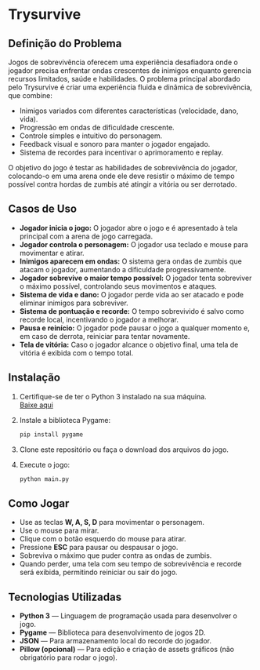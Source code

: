 # Trysurvive

## Definição do Problema

Jogos de sobrevivência oferecem uma experiência desafiadora onde o jogador precisa enfrentar ondas crescentes de inimigos enquanto gerencia recursos limitados, saúde e habilidades. O problema principal abordado pelo Trysurvive é criar uma experiência fluida e dinâmica de sobrevivência, que combine:

- Inimigos variados com diferentes características (velocidade, dano, vida).
- Progressão em ondas de dificuldade crescente.
- Controle simples e intuitivo do personagem.
- Feedback visual e sonoro para manter o jogador engajado.
- Sistema de recordes para incentivar o aprimoramento e replay.

O objetivo do jogo é testar as habilidades de sobrevivência do jogador, colocando-o em uma arena onde ele deve resistir o máximo de tempo possível contra hordas de zumbis até atingir a vitória ou ser derrotado.

## Casos de Uso

- **Jogador inicia o jogo:** O jogador abre o jogo e é apresentado à tela principal com a arena de jogo carregada.
- **Jogador controla o personagem:** O jogador usa teclado e mouse para movimentar e atirar.
- **Inimigos aparecem em ondas:** O sistema gera ondas de zumbis que atacam o jogador, aumentando a dificuldade progressivamente.
- **Jogador sobrevive o maior tempo possível:** O jogador tenta sobreviver o máximo possível, controlando seus movimentos e ataques.
- **Sistema de vida e dano:** O jogador perde vida ao ser atacado e pode eliminar inimigos para sobreviver.
- **Sistema de pontuação e recorde:** O tempo sobrevivido é salvo como recorde local, incentivando o jogador a melhorar.
- **Pausa e reinício:** O jogador pode pausar o jogo a qualquer momento e, em caso de derrota, reiniciar para tentar novamente.
- **Tela de vitória:** Caso o jogador alcance o objetivo final, uma tela de vitória é exibida com o tempo total.

## Instalação

1. Certifique-se de ter o Python 3 instalado na sua máquina.  
   [Baixe aqui](https://www.python.org/downloads/)

2. Instale a biblioteca Pygame:  
   ```bash
   pip install pygame
   
3. Clone este repositório ou faça o download dos arquivos do jogo.

4. Execute o jogo:
   ```bash
   python main.py

## Como Jogar

- Use as teclas **W, A, S, D** para movimentar o personagem.
- Use o mouse para mirar.
- Clique com o botão esquerdo do mouse para atirar.
- Pressione **ESC** para pausar ou despausar o jogo.
- Sobreviva o máximo que puder contra as ondas de zumbis.
- Quando perder, uma tela com seu tempo de sobrevivência e recorde será exibida, permitindo reiniciar ou sair do jogo.

## Tecnologias Utilizadas

- **Python 3** — Linguagem de programação usada para desenvolver o jogo.
- **Pygame** — Biblioteca para desenvolvimento de jogos 2D.
- **JSON** — Para armazenamento local do recorde do jogador.
- **Pillow (opcional)** — Para edição e criação de assets gráficos (não obrigatório para rodar o jogo).
